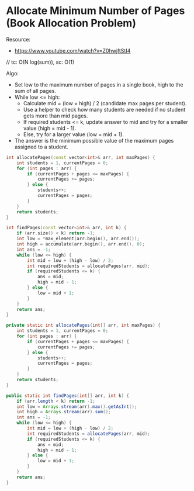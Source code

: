 # Allocate Minimum Number of Pages (Book Allocation Problem)

Resource:
- https://www.youtube.com/watch?v=Z0hwjftStI4

// tc: O(N log(sum)), sc: O(1)

Algo:
- Set low to the maximum number of pages in a single book, high to the sum of all pages.
- While low <= high:
    - Calculate mid = (low + high) / 2 (candidate max pages per student).
    - Use a helper to check how many students are needed if no student gets more than mid pages.
    - If required students <= k, update answer to mid and try for a smaller value (high = mid - 1).
    - Else, try for a larger value (low = mid + 1).
- The answer is the minimum possible value of the maximum pages assigned to a student.

```cpp
int allocatePages(const vector<int>& arr, int maxPages) {
    int students = 1, currentPages = 0;
    for (int pages : arr) {
        if (currentPages + pages <= maxPages) {
            currentPages += pages;
        } else {
            students++;
            currentPages = pages;
        }
    }
    return students;
}

int findPages(const vector<int>& arr, int k) {
    if (arr.size() < k) return -1;
    int low = *max_element(arr.begin(), arr.end());
    int high = accumulate(arr.begin(), arr.end(), 0);
    int ans = -1;
    while (low <= high) {
        int mid = low + (high - low) / 2;
        int requiredStudents = allocatePages(arr, mid);
        if (requiredStudents <= k) {
            ans = mid;
            high = mid - 1;
        } else {
            low = mid + 1;
        }
    }
    return ans;
}
```

```java
private static int allocatePages(int[] arr, int maxPages) {
    int students = 1, currentPages = 0;
    for (int pages : arr) {
        if (currentPages + pages <= maxPages) {
            currentPages += pages;
        } else {
            students++;
            currentPages = pages;
        }
    }
    return students;
}

public static int findPages(int[] arr, int k) {
    if (arr.length < k) return -1;
    int low = Arrays.stream(arr).max().getAsInt();
    int high = Arrays.stream(arr).sum();
    int ans = -1;
    while (low <= high) {
        int mid = low + (high - low) / 2;
        int requiredStudents = allocatePages(arr, mid);
        if (requiredStudents <= k) {
            ans = mid;
            high = mid - 1;
        } else {
            low = mid + 1;
        }
    }
    return ans;
}
```